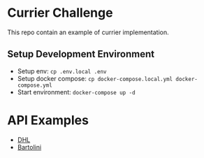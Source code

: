 # Currier Challenge

This repo contain an example of currier implementation.

## Setup Development Environment

- Setup env: `cp .env.local .env`
- Setup docker compose: `cp docker-compose.local.yml docker-compose.yml`
- Start environment: `docker-compose up -d`

# API Examples

- [DHL](http://51.195.61.85:8091/api/v1/currier/shipments?trackingNumber=7777777770&currierSlug=dhl)
- [Bartolini](http://51.195.61.85:8091/api/v1/currier/shipments?trackingNumber=7777777770&currierSlug=brt)